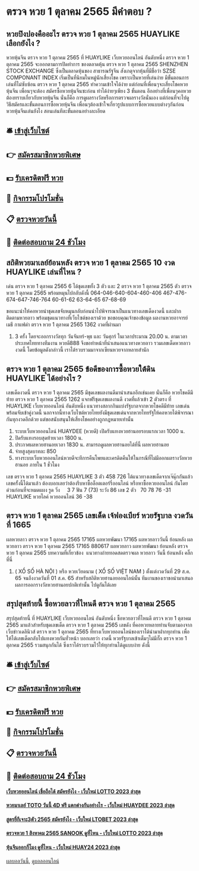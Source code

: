 # ตรวจ หวย 1 ตุลาคม 2565 มีคำตอบ ?
## หวยปิงปองคืออะไร ตรวจ หวย 1 ตุลาคม 2565 HUAYLIKE เลือกยังไง ?
หวยหุ้นจีน ตรวจ หวย 1 ตุลาคม 2565 ที่ HUAYLIKE เว็บหวยออนไลน์ อันดับหนึ่ง ตรวจ หวย 1 ตุลาคม 2565 จะออกตามการปิดทำการ ของตลาดหุ้น ตรวจ หวย 1 ตุลาคม 2565 SHENZHEN STOCK EXCHANGE ซึ่งเป็นตลาดหุ้นของ สาธารณรัฐจีน สังเกตุจากหุ้นที่มีชื่อว่า SZSE COMPONANT INDEX เริ่มเป็นที่นิยมในหมู่นักเสี่ยงโชค เพราะเป็นหวยที่เล่นง่าย มีขั้นตอนการเล่นที่ไม่ซับซ้อน ตรวจ หวย 1 ตุลาคม 2565 ทำความเข้าใจได้ง่าย แต่ก่อนที่เพื่อนๆจะเสี่ยงโชคหวยหุ้นจีน เพื่อนๆจะต้อง สมัครซื้อหวยหุ้นจีนซะก่อน ทำได้ง่ายๆเพียง 3 ขั้นตอน อีกอย่างที่เพื่อนๆคอหวยต้องทราบเกี่ยวกับหวยหุ้นจีน นั่นก็คือ การดูผลรางวัลหรือการตรวจผลรางวัลนั่นเอง
แต่ก่อนที่จะไปดูวิธีสมัครและขั้นตอนการซื้อหวยหุ้นจีน เพื่อนๆต้องเข้าใจเกี่ยวรูปแบบการซื้อหวยแบบต่างๆกันก่อน
หวยหุ้นจีนเล่นยังไง สอนเล่นทีละขั้นตอนอย่างละเอียด

## 🛎 [เข้าสู่เว็บไซต์](https://bit.ly/3BG5bNw)
## 👉 [สมัครสมาชิกหวยพิเศษ](https://bit.ly/3BG5bNw)
## 💵 [รับเครดิตฟรี หวย](https://bit.ly/3C3mvgS)
## 👑 [กิจกรรมโปรโมชั่น](https://bit.ly/3C3mvgS)
## 📋 [ตรวจหวยวันนี้](https://bit.ly/3C3mvgS)
## 📱 [ติดต่อสอบถาม 24 ชัวโมง](https://bit.ly/3C3mvgS)

## สถิติหวยมาเลย์ย้อนหลัง ตรวจ หวย 1 ตุลาคม 2565 10 งวด HUAYLIKE เล่นที่ไหน ?
เด่น ตรวจ หวย 1 ตุลาคม 2565 6 ได้ชุดเลขทั้ง 3 ตัว และ 2 ตรวจ หวย 1 ตุลาคม 2565 ตัว ตรวจ หวย 1 ตุลาคม 2565 พร้อมหมุนไปกลับดังนี้
064-046-640-604-460-406
467-476-674-647-746-764
60-61-62
63-64-65
67-68-69

ขอแนะนำให้คอหวยนำชุดเลขจับหมุนกลับก่อนนำไปพิจารณาเป็นแนวทางเลขเด็ดงวดนี้ และฝากติดตามหวยลาว พร้อมชุดแนวทางที่เว็บไซต์ของเราด้วย
ขอขอบคุณเจ้าของข้อมูล
ผลงานหวยอาจารย์เมธี กาแฟดำ ตรวจ หวย 1 ตุลาคม 2565 1362 งวดที่ผ่านมา
1. 3 ครั้ง โดยจะออกรางวัลทุก วันจันทร์-พุธ และ วันศุกร์ ในเวลาประมาณ 20.00 น. ตามเวลาประเทศไทยทางทีมงาน หวยดี888 จึงขอทำหน้าที่นำเสนอแนวทางหวยลาว รวมเลขเด็ดหวยลาวงวดนี้ โดยข้อมูลดังกล่าวนี้ เราได้รวบรวมมาจากเซียนหวยจากหลายสำนัก

## ตรวจ หวย 1 ตุลาคม 2565 ข้อดีของการซื้อหวยใต้ดิน HUAYLIKE ได้อย่างไร ?
เลขเด็ดงวดนี้ ตรวจ หวย 1 ตุลาคม 2565 มีชุดเลขผลงานดีมานำเสนออีกเช่นเคย นั่นก็คือ หวยโชคดีมีท้าย ตรวจ หวย 1 ตุลาคม 2565 1262 แจกฟรีชุดเลขผลงานดี งวดที่แล้วเข้า 2 ตัวตรง ที่ HUAYLIKE เว็บหวยออนไลน์ อันดับหนึ่ง แนวทางสลากกินแบ่งรัฐบาลจากหวยโชคดีมีท้าย เลขเด่น พร้อมจับเข้าคู่งวดนี้ นอกจากนี้ทางเว็บไซต์หวยไทยยังมีชุดเลขเด่นจากหวยไทยรัฐให้คอหวยได้พิจารณากันทุกงวดอีกด้วย แต่ขอสนับสนุนให้เสี่ยงโชคอย่างถูกกฎหมายเท่านั้น
1. ระบบเว็บหวยออนไลน์ HUAYDEE (หวยดี) เปิดรับแทงหวยฮานอยรอบแรกเวลา 1000 น.
2. ปิดรับแทงรอบสุดท้ายเวลา 1800 น.
3. ประกาศผลหวยฮานอยเวลา 1830 น. สามารถดูผลหวยฮานอยได้ที่นี้ ผลหวยฮานอย
4. จ่ายสูงสุดบาทละ 850
5. ทางระบบเว็บหวยออนไลน์หวยดีจะทีการคืนโพยและเครดิตคืนให้ในกรณีที่ไม่มีออกผลรางวัลหวยฮานอย ภายใน 1 ชั่วโมง

เลข ตรวจ หวย 1 ตุลาคม 2565 HUAYLIKE 3 ตัว 458 726
ได้แนวทางเลขเด็ดจากเจ๊นุ๊กกันแล้ว เลขครั้งนี้ได้มาแล้ว ต้องบอกเลยว่าต้องรีบหาซื้อล็อตเตอร์รี่ออนไลน์ หรือหาซื้อหวยออนไลน์ กันโดยด่วนก่อนที่จะหมดแผง
รูด วิ่ง     3 7
ฟัน 7 (73)
ระวัง 86
เลข 2 ตัว   70 78 76 -31 HUAYLIKE หวยไลค์ หวยออนไลน์ 36 -38

## ตรวจ หวย 1 ตุลาคม 2565 เลขเด็ด เจ้ฟองเบียร์ หวยรัฐบาล งวดวันที่ 1665
ผลหวยลาว ตรวจ หวย 1 ตุลาคม 2565 17165 ผลหวยพัฒนา 17165 ผลหวยลาววันนี้ ย้อนหลัง
ผลหวยลาว ตรวจ หวย 1 ตุลาคม 2565 17165 880617
 ผลหวยลาว ผลหวยพัฒนา ย้อนหลัง ตรวจ หวย 1 ตุลาคม 2565 
บทความที่เกี่ยวข้อง
 แนวทางถ่ายทอดสดตรวจผล หวยลาว วันนี้ ย้อนหลัง คลิ๊กที่นี่  
1. ( XỔ SỐ HÀ NỘI ) หรือ หวยเวียดนาม ( XỔ SỐ VIỆT NAM ) ตั้งแต่งวดวันที่ 29 ส.ค. 65 จนถึงงวดวันที่ 01 ส.ค. 65 สำหรับสถิติหวยฮานอยออนไลน์นั้น ทีมงานของเราขอนำมาเสนอผลการออกรางวัลหวยฮานอยปกติเท่านั้น ไปดูกันได้เลย

## สรุปสุดท้ายนี้ ซื้อหวยลาวที่ไหนดี ตรวจ หวย 1 ตุลาคม 2565
สรุปสุดท้ายนี้ ที่ HUAYLIKE เว็บหวยออนไลน์ อันดับหนึ่ง ซื้อหวยลาวที่ไหนดี ตรวจ หวย 1 ตุลาคม 2565 มาแล้วสำหรับชุดเลขเด็ด ตรวจ หวย 1 ตุลาคม 2565 เลขดัง ที่คอหวยหลายท่านจับตามองจากเว็บข่าวเดลินิวส์ ตรวจ หวย 1 ตุลาคม 2565 ที่ทางเว็บหวยออนไลน์ของเราได้นำมาฝากทุกท่าน เพื่อให้ได้เลขเด็ดกลับไปแทงหวยกันทั่วหน้า บอกเลยว่า งวดนี้ หวยรัฐบาลเข้าเต็มๆไม่มีกั๊ก ตรวจ หวย 1 ตุลาคม 2565 รวมสนุกกันได้ ซึ่งเราได้รวบรวมไว้ให้ทุกท่านได้ดูแบบง่าย ดังนี้

## 🛎 [เข้าสู่เว็บไซต์](https://bit.ly/3BG5bNw)
## 👉 [สมัครสมาชิกหวยพิเศษ](https://bit.ly/3BG5bNw)
## 💵 [รับเครดิตฟรี หวย](https://bit.ly/3C3mvgS)
## 👑 [กิจกรรมโปรโมชั่น](https://bit.ly/3C3mvgS)
## 📋 [ตรวจหวยวันนี้](https://bit.ly/3C3mvgS)
## 📱 [ติดต่อสอบถาม 24 ชัวโมง](https://bit.ly/3C3mvgS)

#### [เว็บหวยออนไลน์ เชื่อถือได้ สมัครยังไง - เว็บใหม่ LOTTO 2023 ล่าสุด](https://atom.io/themes/เว็บหวยออนไลน์%20เชื่อถือได้%20สมัครยังไง%20-%20เว็บใหม่%20lotto%202023%20ล่าสุด)
#### [หวยมาเลย์ TOTO วันนี้ 4D ฟรี แตกต่างกันอย่างไร - เว็บใหม่ HUAYDEE 2023 ล่าสุด](https://atom.io/themes/หวยมาเลย์%20toto%20วันนี้%204d%20ฟรี%20แตกต่างกันอย่างไร%20-%20เว็บใหม่%20huaydee%202023%20ล่าสุด)
#### [สูตรยี่กีเจาะ3ตัว 2565 สมัครยังไง - เว็บใหม่ LTOBET 2023 ล่าสุด](https://atom.io/themes/สูตรยี่กีเจาะ3ตัว%202565%20สมัครยังไง%20-%20เว็บใหม่%20ltobet%202023%20ล่าสุด)
#### [ตรวจหวย 1 สิงหาคม 2565 SANOOK ดูที่ไหน - เว็บใหม่ LOTTO 2023 ล่าสุด](https://atom.io/themes/ตรวจหวย%201%20สิงหาคม%202565%20sanook%20ดูที่ไหน%20-%20เว็บใหม่%20lotto%202023%20ล่าสุด)
#### [หุ้นจีนออกกี่โมง ดูที่ไหน - เว็บใหม่ HUAY24 2023 ล่าสุด](https://atom.io/themes/หุ้นจีนออกกี่โมง%20ดูที่ไหน%20-%20เว็บใหม่%20huay24%202023%20ล่าสุด)

[ผลบอลวันนี้](https://siamsport.tv "ผลบอลวันนี้"), [ดูบอลออนไลน์](https://siamsport.tv/ดูบอลสด "ดูบอลออนไลน์")